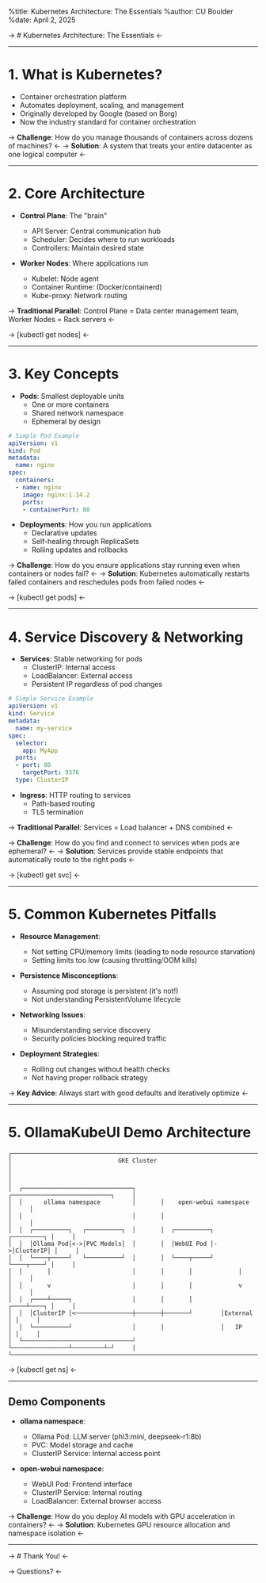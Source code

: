 %title: Kubernetes Architecture: The Essentials
%author: CU Boulder
%date: April 2, 2025

-> # Kubernetes Architecture: The Essentials <-

---

# 1. What is Kubernetes?

* Container orchestration platform
* Automates deployment, scaling, and management
* Originally developed by Google (based on Borg)
* Now the industry standard for container orchestration

-> **Challenge**: How do you manage thousands of containers across dozens of machines? <-
-> **Solution**: A system that treats your entire datacenter as one logical computer <-

---

# 2. Core Architecture

* **Control Plane**: The "brain" 
  * API Server: Central communication hub
  * Scheduler: Decides where to run workloads
  * Controllers: Maintain desired state

* **Worker Nodes**: Where applications run
  * Kubelet: Node agent
  * Container Runtime: (Docker/containerd)
  * Kube-proxy: Network routing

-> **Traditional Parallel**: Control Plane = Data center management team, Worker Nodes = Rack servers <-

-> [kubectl get nodes] <-

---

# 3. Key Concepts

* **Pods**: Smallest deployable units
  * One or more containers
  * Shared network namespace
  * Ephemeral by design

```yaml
# Simple Pod Example
apiVersion: v1
kind: Pod
metadata:
  name: nginx
spec:
  containers:
  - name: nginx
    image: nginx:1.14.2
    ports:
    - containerPort: 80
```

* **Deployments**: How you run applications
  * Declarative updates
  * Self-healing through ReplicaSets
  * Rolling updates and rollbacks

-> **Challenge**: How do you ensure applications stay running even when containers or nodes fail? <-
-> **Solution**: Kubernetes automatically restarts failed containers and reschedules pods from failed nodes <-

-> [kubectl get pods] <-

---

# 4. Service Discovery & Networking

* **Services**: Stable networking for pods
  * ClusterIP: Internal access
  * LoadBalancer: External access
  * Persistent IP regardless of pod changes

```yaml
# Simple Service Example
apiVersion: v1
kind: Service
metadata:
  name: my-service
spec:
  selector:
    app: MyApp
  ports:
  - port: 80
    targetPort: 9376
  type: ClusterIP
```

* **Ingress**: HTTP routing to services
  * Path-based routing
  * TLS termination

-> **Traditional Parallel**: Services = Load balancer + DNS combined <-

-> **Challenge**: How do you find and connect to services when pods are ephemeral? <-
-> **Solution**: Services provide stable endpoints that automatically route to the right pods <-

-> [kubectl get svc] <-

---

# 5. Common Kubernetes Pitfalls

* **Resource Management**:
  * Not setting CPU/memory limits (leading to node resource starvation)
  * Setting limits too low (causing throttling/OOM kills)

* **Persistence Misconceptions**:
  * Assuming pod storage is persistent (it's not!)
  * Not understanding PersistentVolume lifecycle

* **Networking Issues**:
  * Misunderstanding service discovery
  * Security policies blocking required traffic

* **Deployment Strategies**:
  * Rolling out changes without health checks
  * Not having proper rollback strategy

-> **Key Advice**: Always start with good defaults and iteratively optimize <-

---

# 5. OllamaKubeUI Demo Architecture

```
┌─────────────────────────────────────────────────────────────────────────────┐
│                              GKE Cluster                                    │
│                                                                             │
│  ┌───────────────────────────────┐       ┌────────────────────────────┐     │
│  │      ollama namespace         │       │    open-webui namespace    │     │
│  │                               │       │                            │     │
│  │  ┌──────────┐   ┌──────────┐  │       │  ┌──────────┐  ┌─────────┐ │     │
│  │  │Ollama Pod│<->│PVC Models│  │       │  │WebUI Pod │->│ClusterIP│ │     │
│  │  └────┬─────┘   └──────────┘  │       │  └────┬─────┘  └────┬────┘ │     │
│  │       │                       │       │       │             │      │     │
│  │       v                       │       │       │             v      │     │
│  │  ┌────┴─────┐                 │       │       │        ┌────┴────┐ │     │
│  │  │ClusterIP │<────────────────┼───────┼───────┘        │External │ │     │
│  │  └──────────┘                 │       │                │   IP    │ │     │
│  └───────────────────────────────┘       └────────────────┴─────────┴─┘     │
└─────────────────────────────────────────────────────────────────────────────┘
```

-> [kubectl get ns] <-

---

## Demo Components

* **ollama namespace**:
  * Ollama Pod: LLM server (phi3:mini, deepseek-r1:8b)
  * PVC: Model storage and cache
  * ClusterIP Service: Internal access point

* **open-webui namespace**:
  * WebUI Pod: Frontend interface 
  * ClusterIP Service: Internal routing
  * LoadBalancer: External browser access

-> **Challenge**: How do you deploy AI models with GPU acceleration in containers? <-
-> **Solution**: Kubernetes GPU resource allocation and namespace isolation <-

---

-> # Thank You! <-

-> Questions? <-

